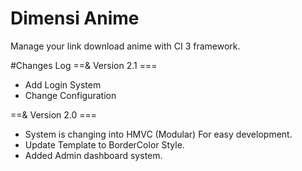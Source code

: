 # Dimensi Anime
Manage your link download anime with CI 3 framework.

#Changes Log
==& Version 2.1 ===
+ Add Login System
+ Change Configuration

==& Version 2.0 ===
+ System is changing into HMVC (Modular) For easy development.
+ Update Template to BorderColor Style.
+ Added Admin dashboard system.
